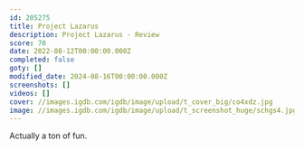 ```yaml
---
id: 205275
title: Project Lazarus
description: Project Lazarus - Review
score: 70
date: 2022-08-12T00:00:00.000Z
completed: false
goty: []
modified_date: 2024-08-16T00:00:00.000Z
screenshots: []
videos: []
cover: //images.igdb.com/igdb/image/upload/t_cover_big/co4xdz.jpg
image: //images.igdb.com/igdb/image/upload/t_screenshot_huge/schgs4.jpg
---
```

Actually a ton of fun.